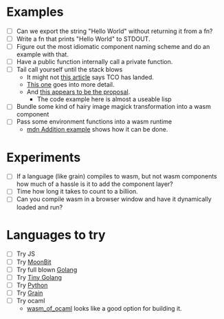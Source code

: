 # Examples

- [ ] Can we export the string "Hello World" without returning it from a fn?
- [ ] Write a fn that prints "Hello World" to STDOUT.
- [ ] Figure out the most idiomatic component naming scheme and do an example with that.
- [ ] Have a public function internally call a private function.
- [ ] Tail call yourself until the stack blows
  - It might not [this article](https://web.dev/blog/wasmgc-wasm-tail-call-optimizations-baseline) says TCO has landed.
  - [This one](https://v8.dev/blog/wasm-tail-call) goes into more detail.
  - And [this appears to be the proposal](https://github.com/WebAssembly/tail-call/blob/main/proposals/tail-call/Overview.md).
    - The code example here is almost a useable lisp
- [ ] Bundle some kind of hairy image magick transformation into a wasm component
- [ ] Pass some environment functions into a wasm runtime
  - [mdn Addition example](https://developer.mozilla.org/en-US/docs/WebAssembly/Reference/Numeric/Addition) shows how it can be done.

# Experiments

- [ ] If a language (like grain) compiles to wasm, but not wasm components how much of a hassle is it to add the component layer?
- [ ] Time how long it takes to count to a billion.
- [ ] Can you compile wasm in a browser window and have it dynamically loaded and run?

# Languages to try

- [ ] Try JS
- [ ] Try [MoonBit](https://www.moonbitlang.com)
- [ ] Try full blown [Golang](https://github.com/bytecodealliance/go-modules)
- [ ] Try [Tiny Golang](https://github.com/bytecodealliance/go-modules)
- [ ] Try [Python](https://github.com/bytecodealliance/componentize-py)
- [ ] Try [Grain](http://grain-lang.org)
- [ ] Try ocaml
  - [wasm_of_ocaml](https://github.com/ocsigen/js_of_ocaml/blob/master/README_wasm_of_ocaml.md) looks like a good option for building it.
